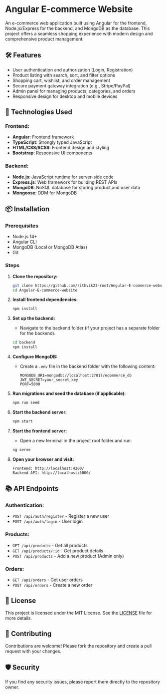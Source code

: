 
# Angular E-commerce Website

An e-commerce web application built using Angular for the frontend, Node.js/Express for the backend, and MongoDB as the database. This project offers a seamless shopping experience with modern design and comprehensive product management.

## 🛠️ Features

- User authentication and authorization (Login, Registration)
- Product listing with search, sort, and filter options
- Shopping cart, wishlist, and order management
- Secure payment gateway integration (e.g., Stripe/PayPal)
- Admin panel for managing products, categories, and orders
- Responsive design for desktop and mobile devices

## 🚀 Technologies Used

### Frontend:
- **Angular**: Frontend framework
- **TypeScript**: Strongly typed JavaScript
- **HTML/CSS/SCSS**: Frontend design and styling
- **Bootstrap**: Responsive UI components

### Backend:
- **Node.js**: JavaScript runtime for server-side code
- **Express.js**: Web framework for building REST APIs
- **MongoDB**: NoSQL database for storing product and user data
- **Mongoose**: ODM for MongoDB

## 📦 Installation

### Prerequisites

- Node.js 14+
- Angular CLI
- MongoDB (Local or MongoDB Atlas)
- Git

### Steps

1. **Clone the repository:**
   ```bash
   git clone https://github.com/rithvik23-root/Angular-E-commerce-website.git
   cd Angular-E-commerce-website
   ```

2. **Install frontend dependencies:**
   ```bash
   npm install
   ```

3. **Set up the backend:**
   - Navigate to the backend folder (if your project has a separate folder for the backend).
   ```bash
   cd backend
   npm install
   ```

4. **Configure MongoDB:**
   - Create a `.env` file in the backend folder with the following content:
     ```
     MONGODB_URI=mongodb://localhost:27017/ecommerce_db
     JWT_SECRET=your_secret_key
     PORT=5000
     ```

5. **Run migrations and seed the database (if applicable):**
   ```bash
   npm run seed
   ```

6. **Start the backend server:**
   ```bash
   npm start
   ```

7. **Start the frontend server:**
   - Open a new terminal in the project root folder and run:
   ```bash
   ng serve
   ```

8. **Open your browser and visit:**
   ```
   Frontend: http://localhost:4200/
   Backend API: http://localhost:5000/
   ```

## 📚 API Endpoints

### Authentication:
- `POST /api/auth/register` - Register a new user
- `POST /api/auth/login` - User login

### Products:
- `GET /api/products` - Get all products
- `GET /api/products/:id` - Get product details
- `POST /api/products` - Add a new product (Admin only)

### Orders:
- `GET /api/orders` - Get user orders
- `POST /api/orders` - Create a new order

## 📝 License

This project is licensed under the MIT License. See the [LICENSE](LICENSE) file for more details.

## 💬 Contributing

Contributions are welcome! Please fork the repository and create a pull request with your changes.

## 🛡️ Security

If you find any security issues, please report them directly to the repository owner.



